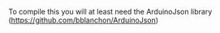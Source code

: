 To compile this you will at least need the ArduinoJson library (https://github.com/bblanchon/ArduinoJson)


